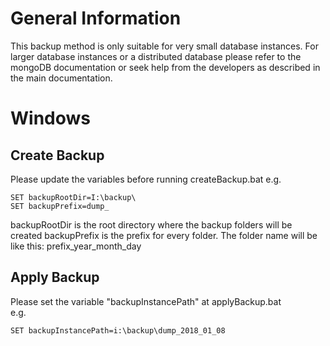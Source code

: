 # General Information
This backup method is only suitable for very small database instances.
For larger database instances or a distributed database please refer to the mongoDB documentation or seek help from the developers as described in the main documentation.
# Windows
## Create Backup
Please update the variables before running createBackup.bat
e.g.
```
SET backupRootDir=I:\backup\
SET backupPrefix=dump_
```
backupRootDir is the root directory where the backup folders will be created
backupPrefix is the prefix for every folder. The folder name will be like this: prefix_year_month_day

## Apply Backup
Please set the variable "backupInstancePath" at applyBackup.bat  
e.g.
```
SET backupInstancePath=i:\backup\dump_2018_01_08
```
